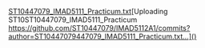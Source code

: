 [ST10447079_IMAD5111_Practicum.txt](https://github.com/user-attachments/files/15766180/ST10447079_IMAD5111_Practicum.txt)[Uploading ST10ST10447079_IMAD5111_Practicum
https://github.com/ST10447079/IMAD5112A1/commits?author=ST10447079447079_IMAD5111_Practicum.txt…]()
